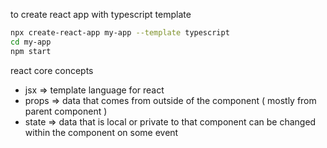 to create react app with typescript template

```bash
npx create-react-app my-app --template typescript
cd my-app
npm start
```

react core concepts

- jsx
  => template language for react
- props
  => data that comes from outside of the component
  ( mostly from parent component )
- state
  => data that is local or private to that component
  can be changed within the component on some event
